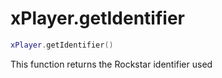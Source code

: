# xPlayer.getIdentifier

```lua
xPlayer.getIdentifier()
```

This function returns the Rockstar identifier used
